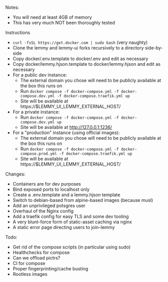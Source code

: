 Notes:
- You will need at least 4GB of memory
- This has very much NOT been thoroughly tested

Instructions
- `curl -fsSL https://get.docker.com | sudo bash` (very naughty)
- Clone the lemmy and lemmy-ui forks recursively to a directory side-by-side
- Copy docker/.env.template to docker/.env and edit as necessary
- Copy docker/lemmy.hjson.template to docker/lemmy.hjson and edit as necessary
- For a public dev instance:
  - The external domain you chose will need to be publicly available at the box this runs on
  - Run `docker compose -f docker-compose.yml -f docker-compose.dev.yml -f docker-compose.traefik.yml up`
  - Site will be available at https://$LEMMY_UI_LEMMY_EXTERNAL_HOST/
- For a private instance:
  - Run `docker compose -f docker-compose.yml -f docker-compose.dev.yml up`
  - Site will be available at http://127.0.0.1:1236/
- For a "production" instance (using official images):
  - The external domain you chose will need to be publicly available at the box this runs on
  - Run `docker compose -f docker-compose.yml -f docker-compose.prod.yml -f docker-compose.traefik.yml up`
  - Site will be available at https://$LEMMY_UI_LEMMY_EXTERNAL_HOST/

Changes:
- Containers are for dev purposes
- Bind exposed ports to localhost only
- Create a .env.template and a lemmy.hjson template
- Switch to debian-based from alpine-based images (because musl)
- Add an unprivileged potsgres user
- Overhaul of the Nginx config
- Add a traefik config for easy TLS and some dev tooling
- A very blunt-force form of static-asset caching via nginx
- A static error page directing users to join-lemmy

Todo:
- Get rid of the compose scripts (in particular using sudo)
- Healthchecks for compose
- Can we offload pictrs?
- CI for compose
- Proper fingerprinting/cache busting
- Rootless images
